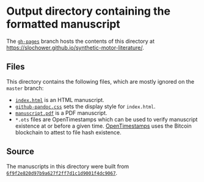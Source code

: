 # Output directory containing the formatted manuscript

The [`gh-pages`](https://github.com/slochower/synthetic-motor-literature/tree/gh-pages) branch hosts the contents of this directory at https://slochower.github.io/synthetic-motor-literature/.

## Files

This directory contains the following files, which are mostly ignored on the `master` branch:

+ [`index.html`](index.html) is an HTML manuscript.
+ [`github-pandoc.css`](github-pandoc.css) sets the display style for `index.html`.
+ [`manuscript.pdf`](manuscript.pdf) is a PDF manuscript.
+ `*.ots` files are OpenTimestamps which can be used to verify manuscript existence at or before a given time.
  [OpenTimestamps](opentimestamps.org) uses the Bitcoin blockchain to attest to file hash existence.

## Source

The manuscripts in this directory were built from
[`6f9f2e820d97b9a627f2ff7d1c1d9001f4dc9067`](https://github.com/slochower/synthetic-motor-literature/commit/6f9f2e820d97b9a627f2ff7d1c1d9001f4dc9067).
